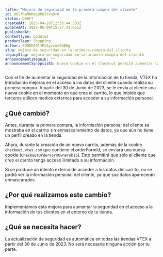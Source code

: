 ```yaml
---
title: "Mejora de seguridad en la primera compra del cliente"
id: DKlfRaMNHxgQhUT5VqRrK
status: DRAFT
createdAt: 2023-04-28T12:35:44.503Z
updatedAt: 2023-06-09T15:37:43.651Z
publishedAt: 
contentType: updates
productTeam: Shopping
author: 6DODK49lJPk3yvcoe6GB6g
slug: mejora-de-seguridad-en-la-primera-compra-del-cliente
legacySlug: mejora-de-seguridad-en-la-primera-compra-del-cliente
announcementImageID: ""
announcementSynopsisES: Nueva cookie en el Checkout permite aumentar la seguridad en tu tienda
---
```


Con el fin de aumentar la seguridad de la información de tu tienda, VTEX ha introducido mejoras en el acceso a los datos del cliente cuando realiza su primera compra. A partir del 30 de Junio de 2023, se le envía al cliente una nueva cookie en el momento en que crea el carrito, lo que impide que terceros utilicen medios externos para acceder a su información personal.

## ¿Qué cambió?

Antes, durante la primera compra, la información personal del cliente se mostraba en el carrito sin enmascaramiento de datos, ya que aún no tiene un perfil creado en la tienda.

Ahora, durante la creación de un nuevo carrito, además de la cookie `checkout.vtex.com` que contiene el orderFormId, se enviará una nueva cookie (`CheckoutOrderFormOwnership`). Esto permitirá que solo el cliente que creó el carrito tenga acceso ilimitado a su información.

Si se produce un intento externo de acceder a los datos del carrito, no se podrá ver la información personal del cliente, ya que sus datos aparecerán enmascarados.

## ¿Por qué realizamos este cambio?

Implementamos esta mejora para aumentar la seguridad en el acceso a la información de tus clientes en el entorno de tu tienda.

## ¿Qué se necesita hacer?

La actualización de seguridad es automática en todas las tiendas VTEX a partir del 30 de Junio de 2023. No será necesaria ninguna acción por tu parte.
